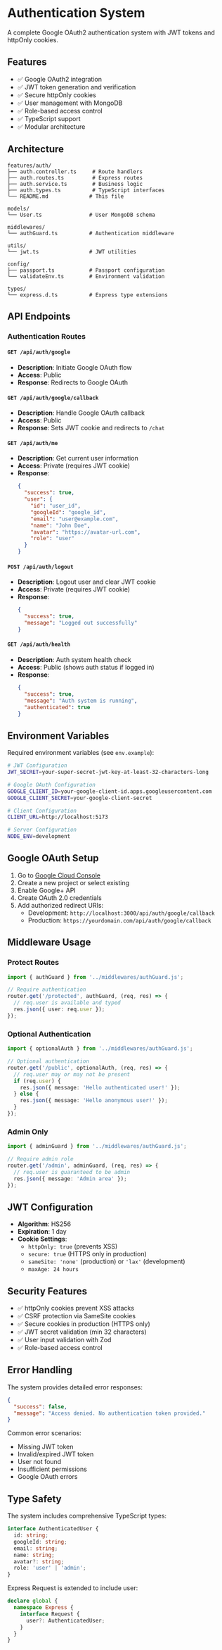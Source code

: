 # Authentication System

A complete Google OAuth2 authentication system with JWT tokens and httpOnly cookies.

## Features

- ✅ Google OAuth2 integration
- ✅ JWT token generation and verification
- ✅ Secure httpOnly cookies
- ✅ User management with MongoDB
- ✅ Role-based access control
- ✅ TypeScript support
- ✅ Modular architecture

## Architecture

```
features/auth/
├── auth.controller.ts     # Route handlers
├── auth.routes.ts         # Express routes
├── auth.service.ts        # Business logic
├── auth.types.ts          # TypeScript interfaces
└── README.md             # This file

models/
└── User.ts               # User MongoDB schema

middlewares/
└── authGuard.ts          # Authentication middleware

utils/
└── jwt.ts                # JWT utilities

config/
├── passport.ts           # Passport configuration
└── validateEnv.ts        # Environment validation

types/
└── express.d.ts          # Express type extensions
```

## API Endpoints

### Authentication Routes

#### `GET /api/auth/google`
- **Description**: Initiate Google OAuth flow
- **Access**: Public
- **Response**: Redirects to Google OAuth

#### `GET /api/auth/google/callback`
- **Description**: Handle Google OAuth callback
- **Access**: Public
- **Response**: Sets JWT cookie and redirects to `/chat`

#### `GET /api/auth/me`
- **Description**: Get current user information
- **Access**: Private (requires JWT cookie)
- **Response**: 
  ```json
  {
    "success": true,
    "user": {
      "id": "user_id",
      "googleId": "google_id",
      "email": "user@example.com",
      "name": "John Doe",
      "avatar": "https://avatar-url.com",
      "role": "user"
    }
  }
  ```

#### `POST /api/auth/logout`
- **Description**: Logout user and clear JWT cookie
- **Access**: Private (requires JWT cookie)
- **Response**:
  ```json
  {
    "success": true,
    "message": "Logged out successfully"
  }
  ```

#### `GET /api/auth/health`
- **Description**: Auth system health check
- **Access**: Public (shows auth status if logged in)
- **Response**:
  ```json
  {
    "success": true,
    "message": "Auth system is running",
    "authenticated": true
  }
  ```

## Environment Variables

Required environment variables (see `env.example`):

```bash
# JWT Configuration
JWT_SECRET=your-super-secret-jwt-key-at-least-32-characters-long

# Google OAuth Configuration
GOOGLE_CLIENT_ID=your-google-client-id.apps.googleusercontent.com
GOOGLE_CLIENT_SECRET=your-google-client-secret

# Client Configuration
CLIENT_URL=http://localhost:5173

# Server Configuration
NODE_ENV=development
```

## Google OAuth Setup

1. Go to [Google Cloud Console](https://console.cloud.google.com/)
2. Create a new project or select existing
3. Enable Google+ API
4. Create OAuth 2.0 credentials
5. Add authorized redirect URIs:
   - Development: `http://localhost:3000/api/auth/google/callback`
   - Production: `https://yourdomain.com/api/auth/google/callback`

## Middleware Usage

### Protect Routes

```typescript
import { authGuard } from '../middlewares/authGuard.js';

// Require authentication
router.get('/protected', authGuard, (req, res) => {
  // req.user is available and typed
  res.json({ user: req.user });
});
```

### Optional Authentication

```typescript
import { optionalAuth } from '../middlewares/authGuard.js';

// Optional authentication
router.get('/public', optionalAuth, (req, res) => {
  // req.user may or may not be present
  if (req.user) {
    res.json({ message: 'Hello authenticated user!' });
  } else {
    res.json({ message: 'Hello anonymous user!' });
  }
});
```

### Admin Only

```typescript
import { adminGuard } from '../middlewares/authGuard.js';

// Require admin role
router.get('/admin', adminGuard, (req, res) => {
  // req.user is guaranteed to be admin
  res.json({ message: 'Admin area' });
});
```

## JWT Configuration

- **Algorithm**: HS256
- **Expiration**: 1 day
- **Cookie Settings**:
  - `httpOnly: true` (prevents XSS)
  - `secure: true` (HTTPS only in production)
  - `sameSite: 'none'` (production) or `'lax'` (development)
  - `maxAge: 24 hours`

## Security Features

- ✅ httpOnly cookies prevent XSS attacks
- ✅ CSRF protection via SameSite cookies
- ✅ Secure cookies in production (HTTPS only)
- ✅ JWT secret validation (min 32 characters)
- ✅ User input validation with Zod
- ✅ Role-based access control

## Error Handling

The system provides detailed error responses:

```json
{
  "success": false,
  "message": "Access denied. No authentication token provided."
}
```

Common error scenarios:
- Missing JWT token
- Invalid/expired JWT token
- User not found
- Insufficient permissions
- Google OAuth errors

## Type Safety

The system includes comprehensive TypeScript types:

```typescript
interface AuthenticatedUser {
  id: string;
  googleId: string;
  email: string;
  name: string;
  avatar?: string;
  role: 'user' | 'admin';
}
```

Express Request is extended to include user:

```typescript
declare global {
  namespace Express {
    interface Request {
      user?: AuthenticatedUser;
    }
  }
}
``` 